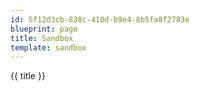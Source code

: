 ```yaml
---
id: 5f12d3cb-838c-410d-b9e4-8b5fa8f2783e
blueprint: page
title: Sandbox
template: sandbox
---
```


{{ title }}
